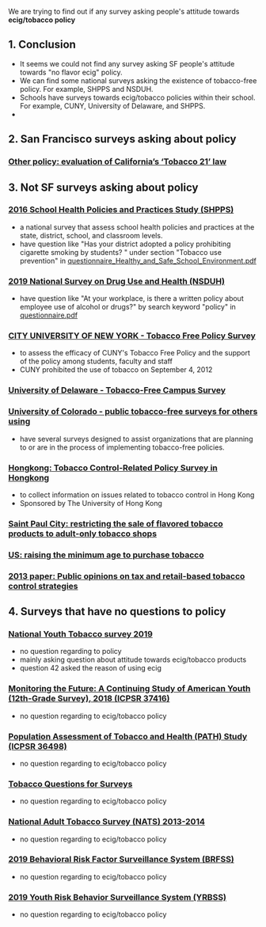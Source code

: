 
We are trying to find out if any survey asking people's attitude towards **ecig/tobacco policy**

## 1. Conclusion
- It seems we could not find any survey asking SF people's attitude towards "no flavor ecig" policy.
- We can find some national surveys asking the existence of tobacco-free policy. For example, SHPPS and NSDUH.
- Schools have surveys towards ecig/tobacco policies within their school. For example, CUNY, University of Delaware, and SHPPS.
- 

## 2. San Francisco surveys asking about policy
### [Other policy: evaluation of California’s ‘Tobacco 21’ law](https://tobaccocontrol.bmj.com/content/27/6/656)



## 3. Not SF surveys asking about policy

### [2016 School Health Policies and Practices Study (SHPPS)](https://www.cdc.gov/healthyyouth/data/shpps/index.htm)
- a national survey that assess school health policies and practices at the state, district, school, and classroom levels.
- have question like "Has your district adopted a policy prohibiting cigarette smoking by students? " under section "Tobacco use prevention" in [questionnaire_Healthy_and_Safe_School_Environment.pdf](https://www.cdc.gov/healthyyouth/data/shpps/files/questionnaires/2016/SHPPS_Healthy_and-_Safe_School_Environment_District-corrected.pdf)

### [2019 National Survey on Drug Use and Health (NSDUH)](https://nsduhweb.rti.org/respweb/homepage.cfm)
- have question like "At your workplace, is there a written policy about employee use of alcohol or drugs?" by search keyword "policy" in [questionnaire.pdf](https://www.samhsa.gov/data/sites/default/files/cbhsq-reports/NSDUHmrbCAISpecs2019.pdf)

### [CITY UNIVERSITY OF NEW YORK - Tobacco Free Policy Survey](https://system.suny.edu/media/suny/content-assets/documents/healthaffairs/tobaccofree/CUNY-Tobacco-Policy-Survey.pdf)
- to assess the efficacy of CUNY's Tobacco Free Policy and the support of the policy among students, faculty and staff
- CUNY prohibited the use of tobacco on September 4, 2012

### [University of Delaware - Tobacco-Free Campus Survey](https://cpb-us-w2.wpmucdn.com/sites.udel.edu/dist/6/557/files/2014/05/Tobacco-Free-Campus-Survey-Results-1kirm5z.pdf)

### [University of Colorado - public tobacco-free surveys for others using](https://www.bhwellness.org/resources/surveys/tobaccofree)
- have several surveys designed to assist organizations that are planning to or are in the process of implementing tobacco-free policies.

### [Hongkong: Tobacco Control-Related Policy Survey in Hongkong](https://clinicaltrials.gov/ct2/show/NCT03182764)
- to collect information on issues related to tobacco control in Hong Kong
- Sponsored by The University of Hong Kong

### [Saint Paul City: restricting the sale of flavored tobacco products to adult-only tobacco shops](http://www.ansrmn.org/wp-content/uploads/2014/11/Saint-Paul-Poll-Fact-Sheet.pdf)

### [US: raising the minimum age to purchase tobacco](https://tobaccocontrol.bmj.com/content/25/3/284.full)

### [2013 paper: Public opinions on tax and retail-based tobacco control strategies](https://tobaccocontrol.bmj.com/content/24/e1/e10.full)








## 4. Surveys that have no questions to policy
### [National Youth Tobacco survey 2019](https://www.cdc.gov/tobacco/data_statistics/surveys/nyts/data/index.html)
- no question regarding to policy
- mainly asking question about attitude towards ecig/tobacco products
- question 42 asked the reason of using ecig

### [Monitoring the Future: A Continuing Study of American Youth (12th-Grade Survey), 2018 (ICPSR 37416)](https://www.icpsr.umich.edu/icpsrweb/NAHDAP/studies/37416)
- no question regarding to ecig/tobacco policy

### [Population Assessment of Tobacco and Health (PATH) Study (ICPSR 36498)](https://www.icpsr.umich.edu/icpsrweb/NAHDAP/studies/36498/summary)
- no question regarding to ecig/tobacco policy

### [Tobacco Questions for Surveys](https://www.who.int/tobacco/surveillance/en_tfi_tqs.pdf)
- no question regarding to ecig/tobacco policy

### [National Adult Tobacco Survey (NATS) 2013-2014](https://www.cdc.gov/tobacco/data_statistics/surveys/nats/index.htm)
- no question regarding to ecig/tobacco policy

### [2019 Behavioral Risk Factor Surveillance System (BRFSS)](https://www.cdc.gov/brfss/index.html)
- no question regarding to ecig/tobacco policy

### [2019 Youth Risk Behavior Surveillance System (YRBSS)](https://www.cdc.gov/healthyyouth/data/yrbs/index.htm)
- no question regarding to ecig/tobacco policy







